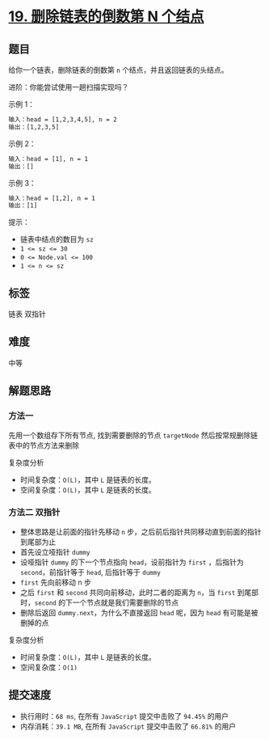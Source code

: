 # [19. 删除链表的倒数第 N 个结点](https://leetcode-cn.com/problems/remove-nth-node-from-end-of-list/)

## 题目

给你一个链表，删除链表的倒数第 `n` 个结点，并且返回链表的头结点。

进阶：你能尝试使用一趟扫描实现吗？

示例 1：

```txt
输入：head = [1,2,3,4,5], n = 2
输出：[1,2,3,5]
```

示例 2：

```txt
输入：head = [1], n = 1
输出：[]
```

示例 3：

```txt
输入：head = [1,2], n = 1
输出：[1]
```

提示：

- 链表中结点的数目为 `sz`
- `1 <= sz <= 30`
- `0 <= Node.val <= 100`
- `1 <= n <= sz`

## 标签

链表 双指针

## 难度

中等

## 解题思路

### 方法一

先用一个数组存下所有节点, 找到需要删除的节点 `targetNode` 然后按常规删除链表中的节点方法来删除

复杂度分析

- 时间复杂度：`O(L)`，其中 `L` 是链表的长度。
- 空间复杂度：`O(L)`，其中 `L` 是链表的长度。

### 方法二 双指针

- 整体思路是让前面的指针先移动 `n` 步，之后前后指针共同移动直到前面的指针到尾部为止
- 首先设立哑指针 `dummy`
- 设哑指针 `dummy` 的下一个节点指向 `head`，设前指针为 `first` ，后指针为 `second`，前指针等于 `head`, 后指针等于 `dummy`
- `first` 先向前移动 n 步
- 之后 `first` 和 `second` 共同向前移动，此时二者的距离为 `n`，当 `first` 到尾部时，`second` 的下一个节点就是我们需要删除的节点
- 删除后返回 `dummy.next`，为什么不直接返回 `head` 呢，因为 `head` 有可能是被删掉的点

复杂度分析

- 时间复杂度：`O(L)`，其中 `L` 是链表的长度。
- 空间复杂度：`O(1)`

## 提交速度

- 执行用时：`68 ms`, 在所有 `JavaScript` 提交中击败了 `94.45%` 的用户
- 内存消耗：`39.1 MB`, 在所有 `JavaScript` 提交中击败了 `66.81%` 的用户
